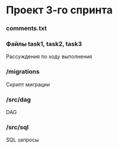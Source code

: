 # Проект 3-го спринта

### comments.txt

### Файлы task1, task2, task3
Рассуждения по ходу выполнения

### /migrations
Скрипт миграции

### /src/dag
DAG

### /src/sql

SQL запросы